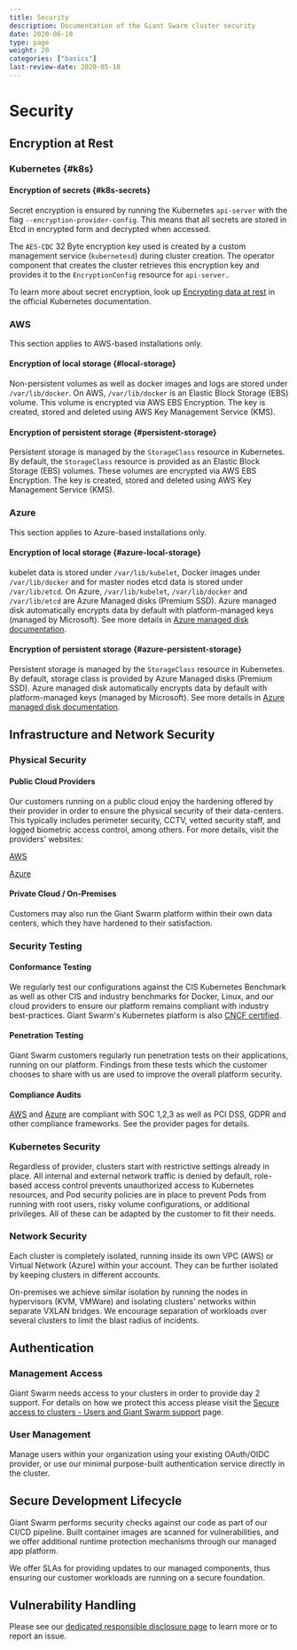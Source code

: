 ```yaml
---
title: Security
description: Documentation of the Giant Swarm cluster security
date: 2020-06-10
type: page
weight: 20
categories: ["basics"]
last-review-date: 2020-05-18
---
```


# Security

## Encryption at Rest

### Kubernetes {#k8s}

#### Encryption of secrets {#k8s-secrets}

Secret encryption is ensured by running the Kubernetes `api-server` with the flag `--encryption-provider-config`. This means that all secrets are stored in Etcd in encrypted form and decrypted when accessed.

The `AES-CDC` 32 Byte encryption key used is created by a custom management service (`kubernetesd`) during cluster creation. The operator component that creates the cluster retrieves this encryption key and provides it to the `EncryptionConfig` resource for `api-server`..

To learn more about secret encryption, look up [Encrypting data at rest](https://kubernetes.io/docs/tasks/administer-cluster/encrypt-data/) in the official Kubernetes documentation.

### AWS

This section applies to AWS-based installations only.

#### Encryption of local storage {#local-storage}

Non-persistent volumes as well as docker images and logs are stored under `/var/lib/docker`. On AWS, `/var/lib/docker` is an Elastic Block Storage (EBS) volume. This volume is encrypted via AWS EBS Encryption. The key is created, stored and deleted using AWS Key Management Service (KMS).

#### Encryption of persistent storage {#persistent-storage}

Persistent storage is managed by the `StorageClass` resource in Kubernetes. By default, the `StorageClass` resource is provided as an Elastic Block Storage (EBS) volumes. These volumes are encrypted via AWS EBS Encryption. The key is created, stored and deleted using AWS Key Management Service (KMS).

### Azure

This section applies to Azure-based installations only.

#### Encryption of local storage {#azure-local-storage}

kubelet data is stored under `/var/lib/kubelet`, Docker images under `/var/lib/docker` and for master nodes etcd data is stored under `/var/lib/etcd`. On Azure, `/var/lib/kubelet`, `/var/lib/docker` and `/var/lib/etcd` are Azure Managed disks (Premium SSD). Azure managed disk automatically encrypts data by default with platform-managed keys (managed by Microsoft). See more details in [Azure managed disk documentation](https://docs.microsoft.com/en-us/azure/virtual-machines/linux/disk-encryption).

#### Encryption of persistent storage {#azure-persistent-storage}

Persistent storage is managed by the `StorageClass` resource in Kubernetes. By default, storage class is provided by Azure Managed disks (Premium SSD). Azure managed disk automatically encrypts data by default with platform-managed keys (managed by Microsoft). See more details in [Azure managed disk documentation](https://docs.microsoft.com/en-us/azure/virtual-machines/linux/disk-encryption).

## Infrastructure and Network Security

### Physical Security

#### Public Cloud Providers

Our customers running on a public cloud enjoy the hardening offered by their provider in order to ensure the physical security of their data-centers.
This typically includes perimeter security, CCTV, vetted security staff, and logged biometric access control, among others.
For more details, visit the providers' websites:

[AWS](https://aws.amazon.com/compliance/data-center/controls)

[Azure](https://docs.microsoft.com/en-us/azure/security/fundamentals/physical-security)

#### Private Cloud / On-Premises

Customers may also run the Giant Swarm platform within their own data centers, which they have hardened to their satisfaction.

### Security Testing

#### Conformance Testing

We regularly test our configurations against the CIS Kubernetes Benchmark as well as other CIS and industry benchmarks for Docker, Linux, and our cloud providers to ensure our platform remains compliant with industry best-practices. Giant Swarm's Kubernetes platform is also [CNCF certified](https://www.cncf.io/certification/software-conformance/).

#### Penetration Testing

Giant Swarm customers regularly run penetration tests on their applications, running on our platform. Findings from these tests which the customer chooses to share with us are used to improve the overall platform security.

#### Compliance Audits

[AWS](https://aws.amazon.com/compliance/soc-faqs) and [Azure](https://docs.microsoft.com/en-us/microsoft-365/compliance/offering-soc?view=o365-worldwide) are compliant with SOC 1,2,3 as well as PCI DSS, GDPR and other compliance frameworks. See the provider pages for details.

### Kubernetes Security

Regardless of provider, clusters start with restrictive settings already in place. All internal and external network traffic is denied by default, role-based access control prevents unauthorized access to Kubernetes resources, and Pod security policies are in place to prevent Pods from running with root users, risky volume configurations, or additional privileges. All of these can be adapted by the customer to fit their needs.

### Network Security

Each cluster is completely isolated, running inside its own VPC (AWS) or Virtual Network (Azure) within your account. They can be further isolated by keeping clusters in different accounts.

On-premises we achieve similar isolation by running the nodes in hypervisors (KVM, VMWare) and isolating clusters' networks within separate VXLAN bridges. We encourage separation of workloads over several clusters to limit the blast radius of incidents.

## Authentication

### Management Access

Giant Swarm needs access to your clusters in order to provide day 2 support. For details on how we protect this access please visit the [Secure access to clusters - Users and Giant Swarm support](../secured-access-to-clusters/index.md) page.

### User Management

Manage users within your organization using your existing OAuth/OIDC provider, or use our minimal purpose-built authentication service directly in the cluster.

## Secure Development Lifecycle

Giant Swarm performs security checks against our code as part of our CI/CD pipeline. Built container images are scanned for vulnerabilities, and we offer additional runtime protection mechanisms through our managed app platform.

We offer SLAs for providing updates to our managed components, thus ensuring our customer workloads are running on a secure foundation.

## Vulnerability Handling

Please see our [dedicated responsible disclosure page](https://www.giantswarm.io/responsible-disclosure) to learn more or to report an issue.
